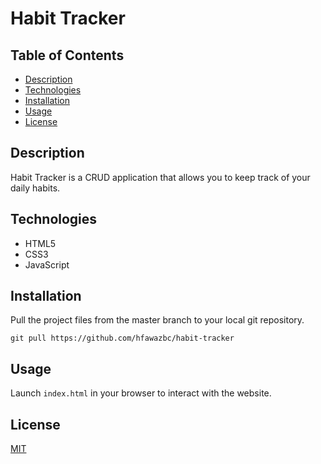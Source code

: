 # Habit Tracker

## Table of Contents
- [Description](#description)
- [Technologies](#technologies)
- [Installation](#installation)
- [Usage](#usage)
- [License](#license)

## Description
Habit Tracker is a CRUD application that allows you to keep track of your daily habits.

## Technologies
- HTML5
- CSS3
- JavaScript

## Installation
Pull the project files from the master branch to your local git repository.
```
git pull https://github.com/hfawazbc/habit-tracker
```

## Usage
Launch ```index.html``` in your browser to interact with the website.

## License
[MIT](../blob/master/LICENSE)
